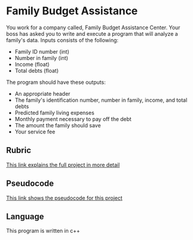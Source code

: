# Family Budget Assistance
You work for a company called, Family Budget Assistance Center. Your boss has asked you to write and execute a program that will analyze a family's data. Inputs consists of the following: 

  * Family ID number (int)  
  * Number in family (int)  
  * Income (float)  
  * Total debts (float)  

The program should have these outputs: 

  * An appropriate header
  * The family's identification number, number in family, income, and total debts
  * Predicted family living expenses
  * Monthly payment necessary to pay off the debt
  * The amount the family should save
  * Your service fee

## Rubric 
[This link explains the full project in more detail](https://github.com/dirky9000/Family-Budget-Assistance/blob/main/docs/Family-Budget-Assistance-Rubric.pdf)

## Pseudocode 
[This link shows the pseudocode for this project](https://github.com/dirky9000/Family-Budget-Assistance/blob/main/docs/Family-Budget-Assistance-Pseudocode)

## Language
This program is written in c++
